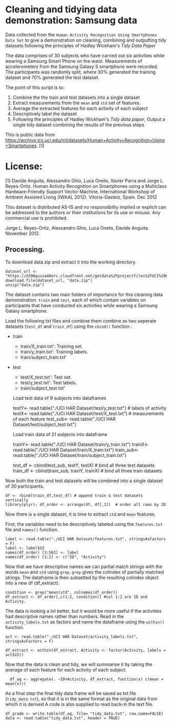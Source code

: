 Cleaning and tidying data demonstration: Samsung data
==========

Data collected from the `Human Activity Recognition Using Smartphones Data Set` to give a demonstration on cleaning, combining and outputting tidy datasets following the principles of Hadley Wickham's *Tidy Data Paper*

The data comprises of 30 subjects who have carried out six activities while wearing a Samsung Smart Phone on the waist. Measurements of accelerometers from the Samsung Galaxy S smartphone were recorded.
The participants was randomly split, where 30% generated the training dataset and 70% generated the test dataset. 

The point of this script is to:

1. Combine the the train and test datasets into a single dataset
2. Extract measurements from the `mean` and `std` set of features.
3. Average the extracted features for each activity of each subject
4. Descriptively label the dataset
5. Following the principles of Hadley Wickham's *Tidy data paper*, Output a single tidy dataset combining the results of the previous steps

This is public data from https://archive.ics.uci.edu/ml/datasets/Human+Activity+Recognition+Using+Smartphones. [1]


License:
========

[1] Davide Anguita, Alessandro Ghio, Luca Oneto, Xavier Parra and Jorge L. Reyes-Ortiz. Human Activity Recognition on Smartphones using a Multiclass Hardware-Friendly Support Vector Machine. International Workshop of Ambient Assisted Living (IWAAL 2012). Vitoria-Gasteiz, Spain. Dec 2012

This dataset is distributed AS-IS and no responsibility implied or explicit can be addressed to the authors or their institutions for its use or misuse. Any commercial use is prohibited.

Jorge L. Reyes-Ortiz, Alessandro Ghio, Luca Oneto, Davide Anguita. November 2012.

## Processing.


To download data.zip and extract it into the working directory.

    dataset_url <- "https://d396qusza40orc.cloudfront.net/getdata%2Fprojectfiles%2FUCI%20HAR%20Dataset.zip"
    download.file(dataset_url, "data.zip")
    unzip("data.zip")

The dataset contains two main folders of importance for this cleaning data demonstration. `train` and `test`, each of which contain variables on participants that have conducted six activities while wearing a Samsung Galaxy smartphone.  

Load the following txt files and combine them combine as two seperate datasets (`test_df` and `train_df`) using the `cbind()` function :

* train
    * train/X_train.txt': Training set.
    * train/y_train.txt': Training labels. 
    * train/subject_train.txt'
* test
    * test/X_test.txt': Test set.
    * test/y_test.txt': Test labels.
    * train/subject_test.txt'
    
  Load test data of 9 subjects into dataframes
  
    testY<- read.table("./UCI HAR Dataset/test/y_test.txt") # labels of activity
    testX<- read.table("./UCI HAR Dataset/test/X_test.txt") # measurements of each feature
    test_sub<- read.table("./UCI HAR Dataset/test/subject_test.txt")
    
  Load train data of 21 subjects into dataframe
  
    trainY<- read.table("./UCI HAR Dataset/train/y_train.txt")
    trainX<- read.table("./UCI HAR Dataset/train/X_train.txt")
    train_sub<- read.table("./UCI HAR Dataset/train/subject_train.txt")


    test_df <- cbind(test_sub, testY, testX) # bind all three test datasets
    train_df <- cbind(train_sub, trainY, trainX) # bind all three train datasets

Now both the train and test datasets will be combined into a single dataset of 30 participants. 
  
    df <- rbind(train_df,test_df) # append train & test datasets vertically
    library(plyr); df_order <- arrange(df, df[,1])  # order all rows by ID

Now there is a single dataset, it is time to extract `std` and `mean` features. 

First, the variables need to be descriptively labeled using the `features.txt` file and `names()` function.
  
    label <- read.table("./UCI HAR Dataset/features.txt", stringsAsFactors = F)
    label <- label$V2
    names(df_order) [3:563] <- label
    names(df_order) [1:2] <- c("ID", "Activity")
    
Now that we have descriptive names we can partial match strings with 
the words `mean` and `std` using `grep`. `grep` gives the colindex
of partially matched strings. The dataframe is then subsetted by the
resulting colindex object into a new df (df_extract).

    condition <- grep("mean|std", colnames(df_order))
    df_extract <- df_order[,c(1:2, condition)] #col 1:2 are ID and Activity.
    
The data is looking a lot better, but it would be more useful if the activities had descriptive names rather than numbers. Read in the `activity_labels.txt` as factors and name the dataframe using the `within()` function.

    act <- read.table("./UCI HAR Dataset/activity_labels.txt", stringsAsFactors = F)
      
    df_extract <- within(df_extract, Activity <- factor(Activity, labels = act$V2))
  
Now that the data is clean and tidy, we will summarise it by taking the average of each feature for each activity of each subject.

      df_ag <- aggregate(. ~ID+Activity, df_extract, function(x) c(mean = mean(x)))

As a final step the final tidy data frame will be saved as txt.file (`tidy_data.txt`), so that it is in the same format as the original data from which it is derived
A code is also supplied to read back-in the text file. 

    df_grade <- write.table(df_ag, file= "tidy_data.txt", row.name=FALSE)
    data <- read.table("tidy_data.txt", header = TRUE)